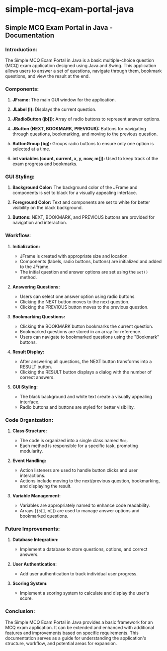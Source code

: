 # simple-mcq-exam-portal-java


## Simple MCQ Exam Portal in Java - Documentation

### Introduction:

The Simple MCQ Exam Portal in Java is a basic multiple-choice question (MCQ) exam application designed using Java and Swing. This application allows users to answer a set of questions, navigate through them, bookmark questions, and view the result at the end.

### Components:

1. **JFrame:** The main GUI window for the application.

2. **JLabel (l):** Displays the current question.

3. **JRadioButton (jb[]):** Array of radio buttons to represent answer options.

4. **JButton (NEXT, BOOKMARK, PREVIOUS):** Buttons for navigating through questions, bookmarking, and moving to the previous question.

5. **ButtonGroup (bg):** Groups radio buttons to ensure only one option is selected at a time.

6. **int variables (count, current, x, y, now, m[]):** Used to keep track of the exam progress and bookmarks.

### GUI Styling:

1. **Background Color:** The background color of the JFrame and components is set to black for a visually appealing interface.

2. **Foreground Color:** Text and components are set to white for better visibility on the black background.

3. **Buttons:** NEXT, BOOKMARK, and PREVIOUS buttons are provided for navigation and interaction.

### Workflow:

1. **Initialization:**
    - JFrame is created with appropriate size and location.
    - Components (labels, radio buttons, buttons) are initialized and added to the JFrame.
    - The initial question and answer options are set using the `set()` method.

2. **Answering Questions:**
    - Users can select one answer option using radio buttons.
    - Clicking the NEXT button moves to the next question.
    - Clicking the PREVIOUS button moves to the previous question.

3. **Bookmarking Questions:**
    - Clicking the BOOKMARK button bookmarks the current question.
    - Bookmarked questions are stored in an array for reference.
    - Users can navigate to bookmarked questions using the "Bookmark" buttons.

4. **Result Display:**
    - After answering all questions, the NEXT button transforms into a RESULT button.
    - Clicking the RESULT button displays a dialog with the number of correct answers.

5. **GUI Styling:**
    - The black background and white text create a visually appealing interface.
    - Radio buttons and buttons are styled for better visibility.

### Code Organization:

1. **Class Structure:**
    - The code is organized into a single class named `Mcq`.
    - Each method is responsible for a specific task, promoting modularity.

2. **Event Handling:**
    - Action listeners are used to handle button clicks and user interactions.
    - Actions include moving to the next/previous question, bookmarking, and displaying the result.

3. **Variable Management:**
    - Variables are appropriately named to enhance code readability.
    - Arrays (`jb[]`, `m[]`) are used to manage answer options and bookmarked questions.

### Future Improvements:

1. **Database Integration:**
    - Implement a database to store questions, options, and correct answers.

2. **User Authentication:**
    - Add user authentication to track individual user progress.

3. **Scoring System:**
    - Implement a scoring system to calculate and display the user's score.

### Conclusion:

The Simple MCQ Exam Portal in Java provides a basic framework for an MCQ exam application. It can be extended and enhanced with additional features and improvements based on specific requirements. This documentation serves as a guide for understanding the application's structure, workflow, and potential areas for expansion.